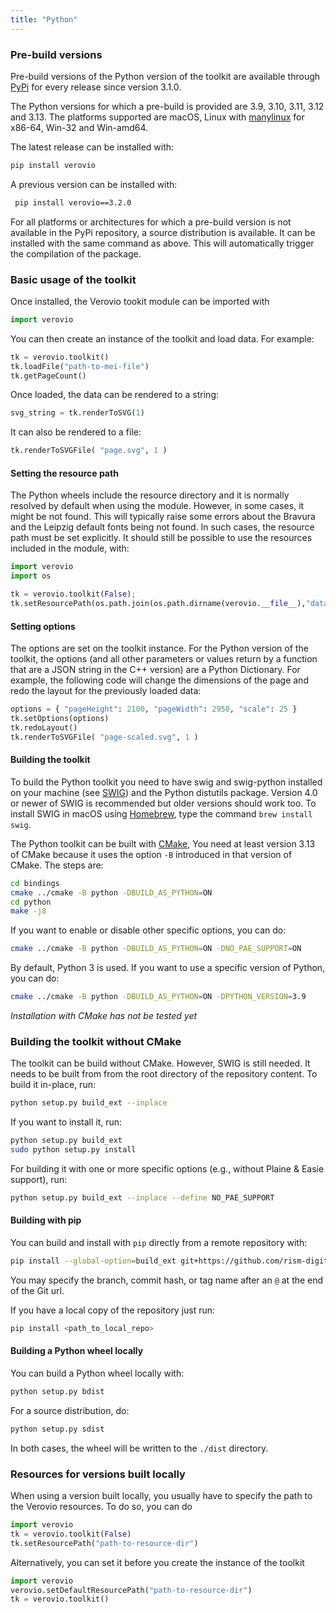 ```yaml
---
title: "Python"
---
```


### Pre-build versions

Pre-build versions of the Python version of the toolkit are available through [PyPi](https://pypi.org/project/verovio/) for every release since version 3.1.0.

The Python versions for which a pre-build is provided are 3.9, 3.10, 3.11, 3.12 and 3.13. The platforms supported are macOS, Linux with [manylinux](https://github.com/pypa/manylinux) for x86-64, Win-32 and Win-amd64. 

The latest release can be installed with:

```bash
pip install verovio
```

A previous version can be installed with:

```bash
 pip install verovio==3.2.0
 ```

For all platforms or architectures for which a pre-build version is not available in the PyPi repository, a source distribution is available. It can be installed with the same command as above. This will automatically trigger the compilation of the package.

### Basic usage of the toolkit

Once installed, the Verovio tookit module can be imported with

```python
import verovio
```

You can then create an instance of the toolkit and load data. For example:

```python
tk = verovio.toolkit()
tk.loadFile("path-to-mei-file")
tk.getPageCount()
```

Once loaded, the data can be rendered to a string:

```python
svg_string = tk.renderToSVG(1)
```

It can also be rendered to a file:

```python
tk.renderToSVGFile( "page.svg", 1 )
```

#### Setting the resource path

The Python wheels include the resource directory and it is normally resolved by default when using the module. However, in some cases, it might be not found. This will typically raise some errors about the Bravura and the Leipzig default fonts being not found. In such cases, the resource path must be set explicitly. It should still be possible to use the resources included in the module, with:
```python
import verovio
import os

tk = verovio.toolkit(False);
tk.setResourcePath(os.path.join(os.path.dirname(verovio.__file__),"data"));
```

#### Setting options

The options are set on the toolkit instance. For the Python version of the toolkit, the options (and all other parameters or values return by a function that are a JSON string in the C++ version) are a Python Dictionary. For example, the following code will change the dimensions of the page and redo the layout for the previously loaded data:

```python
options = { "pageHeight": 2100, "pageWidth": 2950, "scale": 25 }
tk.setOptions(options)
tk.redoLayout()
tk.renderToSVGFile( "page-scaled.svg", 1 )
```

#### Building the toolkit

To build the Python toolkit you need to have swig and swig-python installed on your machine (see <a href="http://swig.org" target="_blank">SWIG</a>) and the Python distutils package. Version 4.0 or newer of SWIG is recommended but older versions should work too.  To install SWIG in macOS using [Homebrew](http://brew.sh), type the command `brew install swig`. 

The Python toolkit can be built with [CMake](https://cmake.org), You need at least version 3.13 of CMake because it uses the option `-B` introduced in that version of CMake. The steps are:

```bash
cd bindings
cmake ../cmake -B python -DBUILD_AS_PYTHON=ON
cd python
make -j8
```

If you want to enable or disable other specific options, you can do:

```bash
cmake ../cmake -B python -DBUILD_AS_PYTHON=ON -DNO_PAE_SUPPORT=ON
```

By default, Python 3 is used. If you want to use a specific version of Python, you can do:

```bash
cmake ../cmake -B python -DBUILD_AS_PYTHON=ON -DPYTHON_VERSION=3.9
```

*Installation with CMake has not be tested yet*

### Building the toolkit without CMake

The toolkit can be build without CMake. However, SWIG is still needed. It needs to be built from from the root directory of the repository content. To build it in-place, run:

```bash
python setup.py build_ext --inplace
```

If you want to install it, run:

```bash
python setup.py build_ext
sudo python setup.py install
```

For building it with one or more specific options (e.g., without Plaine & Easie support), run:

```bash
python setup.py build_ext --inplace --define NO_PAE_SUPPORT
```

#### Building with pip

You can build and install with `pip` directly from a remote repository with:

```bash
pip install --global-option=build_ext git+https://github.com/rism-digital/verovio
```

You may specify the branch, commit hash, or tag name after an `@` at the end of the Git url.

If you have a local copy of the repository just run:

```bash
pip install <path_to_local_repo>
```

#### Building a Python wheel locally

You can build a Python wheel locally with:

```bash
python setup.py bdist
```

For a source distribution, do:

```bash
python setup.py sdist
```

In both cases, the wheel will be written to the `./dist` directory.

### Resources for versions built locally

When using a version built locally, you usually have to specify the path to the Verovio resources. To do so, you can do

```python
import verovio
tk = verovio.toolkit(False)
tk.setResourcePath("path-to-resource-dir")
```

Alternatively, you can set it before you create the instance of the toolkit

```python
import verovio
verovio.setDefaultResourcePath("path-to-resource-dir")
tk = verovio.toolkit()
```
